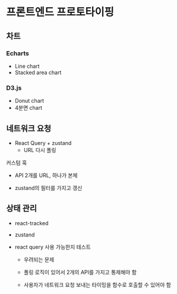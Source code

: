 # 프론트엔드 프로토타이핑

## 차트

### Echarts

- Line chart
- Stacked area chart

### D3.js

- Donut chart
- 4분면 chart

## 네트워크 요청

- React Query + zustand
  - URL 다시 폴링

커스텀 훅

- API 2개를 URL, 하나가 본체

- zustand의 필터를 가지고 갱신

## 상태 관리

- react-tracked

- zustand

- react query 사용 가능한지 테스트

  - 우려되는 문제

  - 폴링 로직이 있어서 2개의 API를 가지고 통제해야 함

  - 사용자가 네트워크 요청 보내는 타이밍을 함수로 호출할 수 있어야 함
